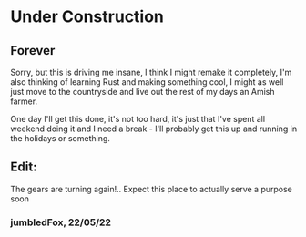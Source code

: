 # Under Construction
## Forever

Sorry, but this is driving me insane, I think I might remake it completely, I'm also thinking of learning Rust and making something cool, I might as well just move to the countryside and live out the rest of my days an Amish farmer.

One day I'll get this done, it's not too hard, it's just that I've spent all weekend doing it and I need a break - I'll probably get this up and running in the holidays or something.

## Edit:
The gears are turning again!..
Expect this place to actually serve a purpose soon

### jumbledFox, 22/05/22